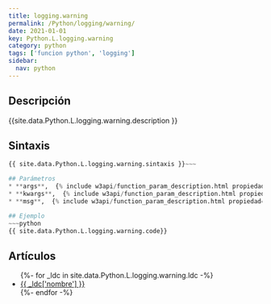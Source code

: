 ```yaml
---
title: logging.warning
permalink: /Python/logging/warning/
date: 2021-01-01
key: Python.L.logging.warning
category: python
tags: ['funcion python', 'logging']
sidebar: 
  nav: python
---
```


## Descripción
{{site.data.Python.L.logging.warning.description }}

## Sintaxis
~~~python
{{ site.data.Python.L.logging.warning.sintaxis }}~~~

## Parámetros
* **args**,  {% include w3api/function_param_description.html propiedad=site.data.Python.L.logging.warning valor="args" %}
* **kwargs**,  {% include w3api/function_param_description.html propiedad=site.data.Python.L.logging.warning valor="kwargs" %}
* **msg**,  {% include w3api/function_param_description.html propiedad=site.data.Python.L.logging.warning valor="msg" %}

## Ejemplo
~~~python
{{ site.data.Python.L.logging.warning.code}}
~~~

## Artículos
<ul>
{%- for _ldc in site.data.Python.L.logging.warning.ldc -%}
   <li>
       <a href="{{_ldc['url'] }}">{{ _ldc['nombre'] }}</a>
   </li>
{%- endfor -%}
</ul>
